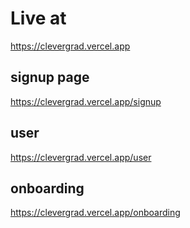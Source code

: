 # Live at

https://clevergrad.vercel.app

## signup page

https://clevergrad.vercel.app/signup

## user
https://clevergrad.vercel.app/user

## onboarding
https://clevergrad.vercel.app/onboarding
